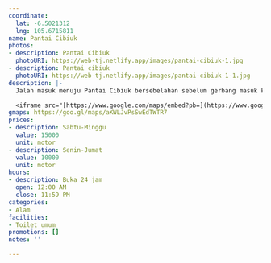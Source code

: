 ```yaml
---
coordinate:
  lat: -6.5021312
  lng: 105.6715811
name: Pantai Cibiuk
photos:
- description: Pantai Cibiuk
  photoURI: https://web-tj.netlify.app/images/pantai-cibiuk-1.jpg
- description: Pantai cibiuk
  photoURI: https://web-tj.netlify.app/images/pantai-cibiuk-1-1.jpg
description: |-
  Jalan masuk menuju Pantai Cibiuk bersebelahan sebelum gerbang masuk kawasan Tanjung Lesung. Dari jalan raya Tanjung Lesung perlu masuk melewati jalan tanah berbatu sejauh 300 m. Papan penunjuk jalan menuju pantai tidak begitu terlihat jika berkendara dengan kecepatan cukup tinggi sehingga harus memelankan laju kendaraan. Pasir pantai berwarna cukup putih dengan pohon rindang tidak jauh dari bibir pantai. Terdapat beberapa gazebo untuk berteduh yang sudah termasuk harga dari parkir masuk. Pantai ini juga menawarkan villa seperti pantai lainnya bila ingin menikmati suasana penginapan yang berhadapan langsung dengan laut.

  <iframe src="[https://www.google.com/maps/embed?pb=](https://www.google.com/maps/embed?pb= "https://www.google.com/maps/embed?pb=")!1m14!1m8!1m3!1d31713.235115616942!2d105.6715811!3d-6.5021312!3m2!1i1024!2i768!4f13.1!3m3!1m2!1s0x0%3A0xe45ad6a1f17ecbff!2sCibiuk%20Tanjung%20Lesung!5e0!3m2!1sen!2sid!4v1596553786737!5m2!1sen!2sid" width="600" height="450" frameborder="0" style="border:0;" allowfullscreen="" aria-hidden="false" tabindex="0"></iframe>
gmaps: https://goo.gl/maps/aKWLJvPsSwEdTWTR7
prices:
- description: Sabtu-Minggu
  value: 15000
  unit: motor
- description: Senin-Jumat
  value: 10000
  unit: motor
hours:
- description: Buka 24 jam
  open: 12:00 AM
  close: 11:59 PM
categories:
- Alam
facilities:
- Toilet umum
promotions: []
notes: ''

---
```


